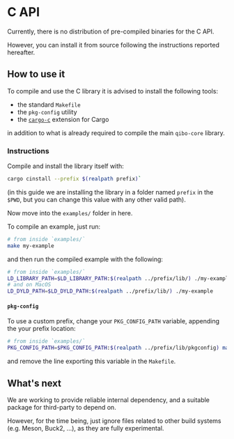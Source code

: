 # C API

Currently, there is no distribution of pre-compiled binaries for the C API.

However, you can install it from source following the instructions reported hereafter.

## How to use it

To compile and use the C library it is advised to install the following tools:

- the standard `Makefile`
- the `pkg-config` utility
- the [`cargo-c`](https://github.com/lu-zero/cargo-c) extension for Cargo

in addition to what is already required to compile the main `qibo-core` library.

### Instructions

Compile and install the library itself with:

```sh
cargo cinstall --prefix $(realpath prefix)`
```

(in this guide we are installing the library in a folder named `prefix` in the `$PWD`,
but you can change this value with any other valid path).

Now move into the `examples/` folder in here.

To compile an example, just run:

```sh
# from inside `examples/`
make my-example
```

and then run the compiled example with the following:

```sh
# from inside `examples/`
LD_LIBRARY_PATH=$LD_LIBRARY_PATH:$(realpath ../prefix/lib/) ./my-example
# and on MacOS
LD_DYLD_PATH=$LD_DYLD_PATH:$(realpath ../prefix/lib/) ./my-example
```

#### `pkg-config`

To use a custom prefix, change your `PKG_CONFIG_PATH` variable, appending the your
prefix location:

```sh
# from inside `examples/`
PKG_CONFIG_PATH=$PKG_CONFIG_PATH:$(realpath ../prefix/lib/pkgconfig) make my-example
```

and remove the line exporting this variable in the `Makefile`.

## What's next

We are working to provide reliable internal dependency, and a suitable package for
third-party to depend on.

However, for the time being, just ignore files related to other build systems (e.g.
Meson, Buck2, ...), as they are fully experimental.
